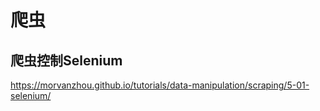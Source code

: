 # 爬虫

## 爬虫控制Selenium

<https://morvanzhou.github.io/tutorials/data-manipulation/scraping/5-01-selenium/>
